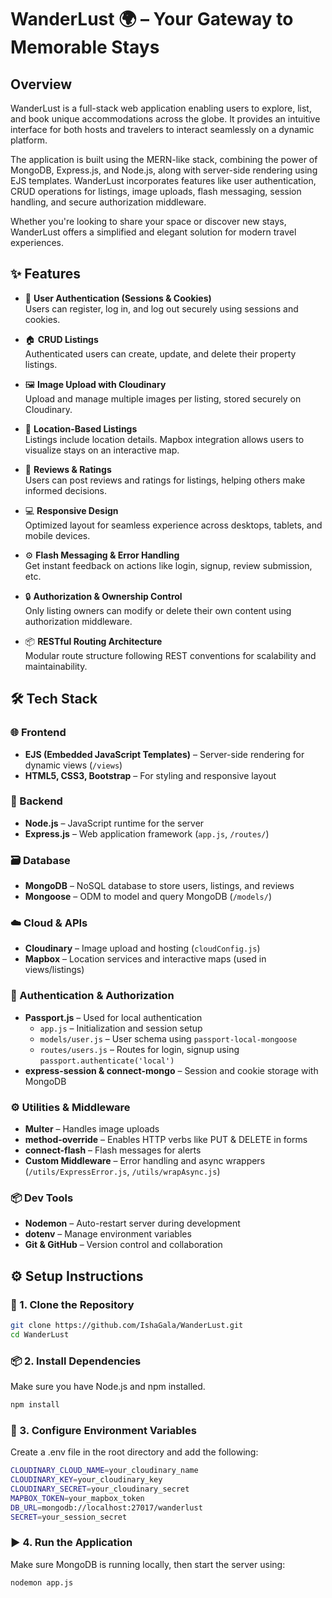 # WanderLust 🌍 – Your Gateway to Memorable Stays
## Overview
WanderLust is a full-stack web application enabling users to explore, list, and book unique accommodations across the globe. It provides an intuitive interface for both hosts and travelers to interact seamlessly on a dynamic platform.

The application is built using the MERN-like stack, combining the power of MongoDB, Express.js, and Node.js, along with server-side rendering using EJS templates. WanderLust incorporates features like user authentication, CRUD operations for listings, image uploads, flash messaging, session handling, and secure authorization middleware.

Whether you're looking to share your space or discover new stays, WanderLust offers a simplified and elegant solution for modern travel experiences.
## ✨ Features

- 🔐 **User Authentication (Sessions & Cookies)**  
  Users can register, log in, and log out securely using sessions and cookies.

- 🏠 **CRUD Listings**  
  Authenticated users can create, update, and delete their property listings.

- 🖼️ **Image Upload with Cloudinary**  
  Upload and manage multiple images per listing, stored securely on Cloudinary.

- 📍 **Location-Based Listings**  
  Listings include location details. Mapbox integration allows users to visualize stays on an interactive map.

- 💬 **Reviews & Ratings**  
  Users can post reviews and ratings for listings, helping others make informed decisions.

- 💻 **Responsive Design**  
  Optimized layout for seamless experience across desktops, tablets, and mobile devices.

- ⚙️ **Flash Messaging & Error Handling**  
  Get instant feedback on actions like login, signup, review submission, etc.

- 🔒 **Authorization & Ownership Control**  
  Only listing owners can modify or delete their own content using authorization middleware.

- 📦 **RESTful Routing Architecture**  
  Modular route structure following REST conventions for scalability and maintainability.
## 🛠️ Tech Stack

### 🌐 Frontend
- **EJS (Embedded JavaScript Templates)** – Server-side rendering for dynamic views (`/views`)
- **HTML5, CSS3, Bootstrap** – For styling and responsive layout

### 🧠 Backend
- **Node.js** – JavaScript runtime for the server
- **Express.js** – Web application framework (`app.js`, `/routes/`)

### 🗃️ Database
- **MongoDB** – NoSQL database to store users, listings, and reviews
- **Mongoose** – ODM to model and query MongoDB (`/models/`)

### ☁️ Cloud & APIs
- **Cloudinary** – Image upload and hosting (`cloudConfig.js`)
- **Mapbox** – Location services and interactive maps (used in views/listings)

### 🔐 Authentication & Authorization
- **Passport.js** – Used for local authentication
  - `app.js` – Initialization and session setup
  - `models/user.js` – User schema using `passport-local-mongoose`
  - `routes/users.js` – Routes for login, signup using `passport.authenticate('local')`
- **express-session & connect-mongo** – Session and cookie storage with MongoDB

### ⚙️ Utilities & Middleware
- **Multer** – Handles image uploads
- **method-override** – Enables HTTP verbs like PUT & DELETE in forms
- **connect-flash** – Flash messages for alerts
- **Custom Middleware** – Error handling and async wrappers (`/utils/ExpressError.js`, `/utils/wrapAsync.js`)

### 📦 Dev Tools
- **Nodemon** – Auto-restart server during development
- **dotenv** – Manage environment variables
- **Git & GitHub** – Version control and collaboration
## ⚙️ Setup Instructions

### 📁 1. Clone the Repository

```bash
git clone https://github.com/IshaGala/WanderLust.git
cd WanderLust
```

### 📦 2. Install Dependencies
Make sure you have Node.js and npm installed.
```bash
npm install
```

### 🔐 3. Configure Environment Variables
Create a .env file in the root directory and add the following:
```bash
CLOUDINARY_CLOUD_NAME=your_cloudinary_name
CLOUDINARY_KEY=your_cloudinary_key
CLOUDINARY_SECRET=your_cloudinary_secret
MAPBOX_TOKEN=your_mapbox_token
DB_URL=mongodb://localhost:27017/wanderlust
SECRET=your_session_secret
```

### ▶️ 4. Run the Application
Make sure MongoDB is running locally, then start the server using:
```bash
nodemon app.js
```
